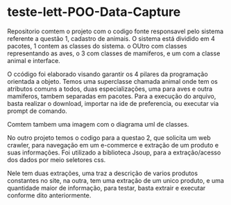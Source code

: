 # teste-lett-POO-Data-Capture
Repositorio comtem o projeto com o codigo fonte responsavel pelo sistema referente a questão 1, cadastro de animais.
O sistema está dividido em 4 pacotes, 1 contem as classes do sistema.
o OUtro com classes  representando as aves, o 3 com classes de mamiferos, e um com a classe animal e interface. 

O ccódigo foi elaborado visando garantir os 4 pilares da programação orientada a objeto.  Temos uma superclasse chamada animal onde tem os atributos comuns a todos, duas especializações, uma para aves e outra mamiferos, tambem separadas em pacotes.
Para a execução do arquivo, basta realizar o download, importar na ide de preferencia, ou executar via prompt de comando. 

Comtem tambem uma imagem com o diagrama uml de classes.
 
 No outro projeto temos o codigo para a questao 2, que solicita um web crawler, para navegação em um e-commerce e extração de um produto e suas informações. 
 Foi utilizado a biblioteca Jsoup, para a extração/acesso dos dados por meio seletores css. 
 
Nele tem duas extrações, uma traz a descrição de varios produtos constantes no site, na outra, tem uma extração de um unico produto, e uma quantidade maior de informação, para testar, basta extrair e executar conforme dito anteriormente. 
